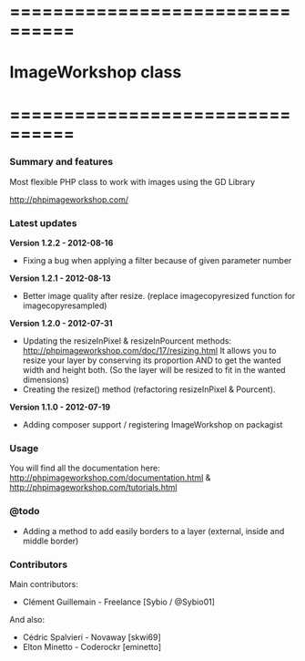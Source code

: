 # ================================
# ImageWorkshop class
# ================================

### Summary and features
Most flexible PHP class to work with images using the GD Library

http://phpimageworkshop.com/

### Latest updates

**Version 1.2.2 - 2012-08-16**
- Fixing a bug when applying a filter because of given parameter number

**Version 1.2.1 - 2012-08-13**
- Better image quality after resize. (replace imagecopyresized function for imagecopyresampled)

**Version 1.2.0 - 2012-07-31**
- Updating the resizeInPixel & resizeInPourcent methods: http://phpimageworkshop.com/doc/17/resizing.html
It allows you to resize your layer by conserving its proportion AND to get the wanted width and height both.
(So the layer will be resized to fit in the wanted dimensions)
- Creating the resize() method (refactoring resizeInPixel & Pourcent).

**Version 1.1.0 - 2012-07-19**
- Adding composer support / registering ImageWorkshop on packagist

### Usage
You will find all the documentation here: http://phpimageworkshop.com/documentation.html & http://phpimageworkshop.com/tutorials.html

### @todo
- Adding a method to add easily borders to a layer (external, inside and middle border)

### Contributors
Main contributors:
- Clément Guillemain - Freelance [Sybio / @Sybio01]
          
And also:
- Cédric Spalvieri - Novaway [skwi69]
- Elton Minetto - Coderockr [eminetto]